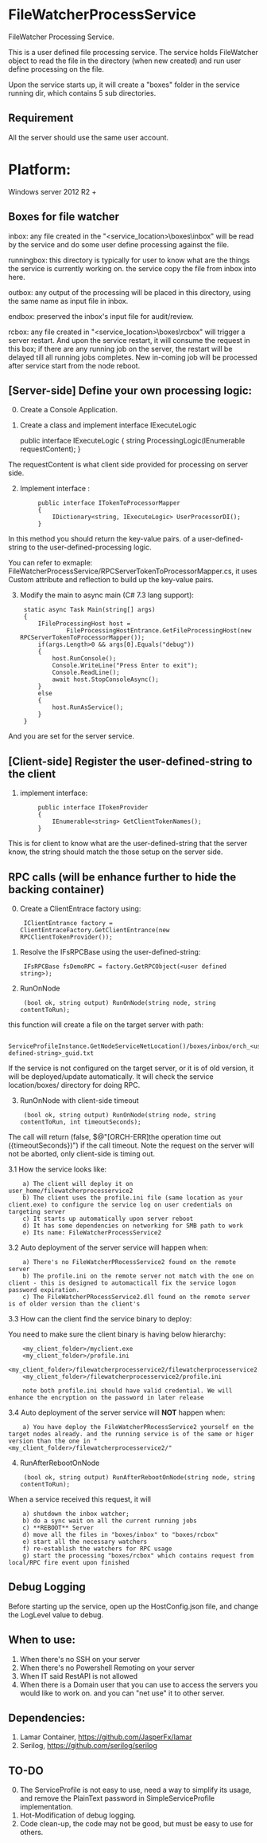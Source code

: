 # FileWatcherProcessService 
FileWatcher Processing Service.

This is a user defined file processing service. The service holds FileWatcher object to read the file in the directory (when new created) and run user define processing on the file.

Upon the service starts up, it will create a "boxes" folder in the service running dir, which contains 5 sub directories.

## Requirement 
All the server should use the same user account.

# Platform: 

Windows server 2012 R2 +

## Boxes for file watcher
inbox: any file created in the "<service_location>\boxes\inbox" will be read by the service and do some user define processing against the file.

runningbox: this directory is typically for user to know what are the things the service is currently working on. the service copy the file from inbox into here.

outbox: any output of the processing will be placed in this directory, using the same name as input file in inbox.

endbox: preserved the inbox's input file for audit/review.

rcbox: any file created in "<service_location>\boxes\rcbox" will trigger a server restart. And upon the service restart, it will consume the request in this box; if there are any running job on the server, the restart will be delayed till all running jobs completes. New in-coming job will be processed after service start from the node reboot.

## [Server-side] Define your own processing logic:

0. Create a Console Application.

1. Create a class and implement interface IExecuteLogic

    public interface IExecuteLogic
    {
        string ProcessingLogic(IEnumerable<string> requestContent);
    }
    
The requestContent is what client side provided for processing on server side.

2. Implement interface :


            public interface ITokenToProcessorMapper
            {
                IDictionary<string, IExecuteLogic> UserProcessorDI();
            }
            
        
In this method you should return the key-value pairs. of a user-defined-string to the user-defined-processing logic.

You can refer to exmaple:  FileWatcherProcessService/RPCServerTokenToProcessorMapper.cs, it uses Custom attribute and reflection to build up the key-value pairs.

3. Modify the main to async main (C# 7.3 lang support):

        static async Task Main(string[] args)
        { 
            IFileProcessingHost host = 
                    FileProcessingHostEntrance.GetFileProcessingHost(new RPCServerTokenToProcessorMapper());
            if(args.Length>0 && args[0].Equals("debug"))
            {
                host.RunConsole();
                Console.WriteLine("Press Enter to exit");
                Console.ReadLine();
                await host.StopConsoleAsync();
            }
            else
            { 
                host.RunAsService();
            }
        }
        
And you are set for the server service.
 

## [Client-side] Register the user-defined-string to the client

1. implement interface:

            public interface ITokenProvider
            {
                IEnumerable<string> GetClientTokenNames();
            }
        
This is for client to know what are the user-defined-string that the server know, the string should match the those setup on the server side.
        
## RPC calls (will be enhance further to hide the backing container)

0. Create a ClientEntrace factory using:

        IClientEntrance factory = ClientEntraceFactory.GetClientEntrance(new RPCClientTokenProvider());
           
 
1. Resolve the IFsRPCBase using the user-defined-string:

        IFsRPCBase fsDemoRPC = factory.GetRPCObject(<user defined string>);
        

2. RunOnNode 

        (bool ok, string output) RunOnNode(string node, string contentToRun);
        
this function will create a file on the target server with path: 

        ServiceProfileInstance.GetNodeServiceNetLocation()/boxes/inbox/orch_<user-defined-string>_guid.txt

If the service is not configured on the target server, or it is of old version, it will be deployed/update automatically.
It will check the service location/boxes/ directory for doing RPC.

3. RunOnNode with client-side timeout

        (bool ok, string output) RunOnNode(string node, string contentToRun, int timeoutSeconds);

The call will return (false, $@"[ORCH-ERR]the operation time out ({timeoutSeconds})") if the call timeout. Note the request on the server will not be aborted, only client-side is timing out.

3.1 How the service looks like:
        
        a) The client will deploy it on user_home/filewatcherprocesservice2
        b) The client uses the profile.ini file (same location as your client.exe) to configure the service log on user credentials on targeting server
        c) It starts up automatically upon server reboot
        d) It has some dependencies on networking for SMB path to work
        e) Its name: FileWatcherProcessService2
        
        
3.2 Auto deployment of the server service will happen when:

        a) There's no FileWatcherPRocessService2 found on the remote server
        b) The profile.ini on the remote server not match with the one on client - this is designed to automacticall fix the service logon password expiration.
        c) The FileWatcherPRocessService2.dll found on the remote server is of older version than the client's
        
3.3 How can the client find the service binary to deploy:

You need to make sure the client binary is having below hierarchy:

        <my_client_folder>/myclient.exe
        <my_client_folder>/profile.ini
        <my_client_folder>/filewatcherprocesservice2/filewatcherprocesservice2.exe
        <my_client_folder>/filewatcherprocesservice2/profile.ini
        
        note both profile.ini should have valid credential. We will enhance the encryption on the password in later release

3.4 Auto deployment of the server service will **NOT** happen when:

        a) You have deploy the FileWatcherPRocessService2 yourself on the target nodes already. and the running service is of the same or higer version than the one in "<my_client_folder>/filewatcherprocesservice2/"
        
4. RunAfterRebootOnNode

        (bool ok, string output) RunAfterRebootOnNode(string node, string contentToRun);
 
When a service received this request, it will 

        a) shutdown the inbox watcher; 
        b) do a sync wait on all the current running jobs
        c) **REBOOT** Server 
        d) move all the files in "boxes/inbox" to "boxes/rcbox"
        e) start all the necessary watchers
        f) re-establish the watchers for RPC usage
        g) start the processing "boxes/rcbox" which contains request from local/RPC fire event upon finished
        
## Debug Logging
Before starting up the service, open up the HostConfig.json file, and change the LogLevel value to debug. 


## When to use:

1. When there's no SSH on your server
2. When there's no Powershell Remoting on your server
3. When IT said RestAPI is not allowed
4. When there is a Domain user that you can use to access the servers you would like to work on. and you can "net use" it to other server.

## Dependencies:
1. Lamar Container, https://github.com/JasperFx/lamar
2. Serilog, https://github.com/serilog/serilog


## TO-DO
0. The ServiceProfile is not easy to use, need a way to simplify its usage, and remove the PlainText password in SimpleServiceProfile implementation.
1. Hot-Modification of debug logging.
2. Code clean-up, the code may not be good, but must be easy to use for others.


